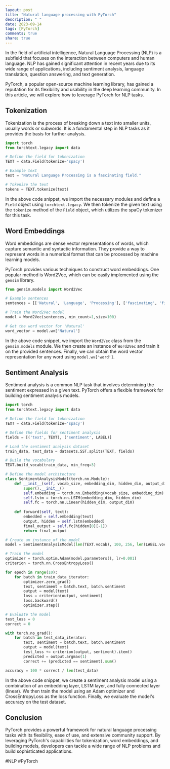 ```yaml
---
layout: post
title: "Natural language processing with PyTorch"
description: " "
date: 2023-09-14
tags: [PyTorch]
comments: true
share: true
---
```


In the field of artificial intelligence, Natural Language Processing (NLP) is a subfield that focuses on the interaction between computers and human language. NLP has gained significant attention in recent years due to its wide range of applications, including sentiment analysis, language translation, question answering, and text generation.

PyTorch, a popular open-source machine learning library, has gained a reputation for its flexibility and usability in the deep learning community. In this article, we will explore how to leverage PyTorch for NLP tasks.

## Tokenization

Tokenization is the process of breaking down a text into smaller units, usually words or subwords. It is a fundamental step in NLP tasks as it provides the basis for further analysis.

```python
import torch
from torchtext.legacy import data

# Define the field for tokenization
TEXT = data.Field(tokenize='spacy')

# Example text
text = "Natural Language Processing is a fascinating field."

# Tokenize the text
tokens = TEXT.tokenize(text)
```

In the above code snippet, we import the necessary modules and define a `Field` object using `torchtext.legacy`. We then tokenize the given text using the `tokenize` method of the `Field` object, which utilizes the spaCy tokenizer for this task.

## Word Embeddings

Word embeddings are dense vector representations of words, which capture semantic and syntactic information. They provide a way to represent words in a numerical format that can be processed by machine learning models.

PyTorch provides various techniques to construct word embeddings. One popular method is Word2Vec, which can be easily implemented using the `gensim` library.

```python
from gensim.models import Word2Vec

# Example sentences
sentences = [['Natural', 'Language', 'Processing'], ['fascinating', 'field']]

# Train the Word2Vec model
model = Word2Vec(sentences, min_count=1,size=100)

# Get the word vector for 'Natural'
word_vector = model.wv['Natural']
```

In the above code snippet, we import the `Word2Vec` class from the `gensim.models` module. We then create an instance of `Word2Vec` and train it on the provided sentences. Finally, we can obtain the word vector representation for any word using `model.wv['word']`.

## Sentiment Analysis

Sentiment analysis is a common NLP task that involves determining the sentiment expressed in a given text. PyTorch offers a flexible framework for building sentiment analysis models.

```python
import torch
from torchtext.legacy import data

# Define the field for tokenization
TEXT = data.Field(tokenize='spacy')

# Define the fields for sentiment analysis
fields = [('text', TEXT), ('sentiment', LABEL)]

# Load the sentiment analysis dataset
train_data, test_data = datasets.SST.splits(TEXT, fields)

# Build the vocabulary
TEXT.build_vocab(train_data, min_freq=3)

# Define the model architecture
class SentimentAnalysisModel(torch.nn.Module):
    def __init__(self, vocab_size, embedding_dim, hidden_dim, output_dim):
        super().__init__()
        self.embedding = torch.nn.Embedding(vocab_size, embedding_dim)
        self.lstm = torch.nn.LSTM(embedding_dim, hidden_dim)
        self.fc = torch.nn.Linear(hidden_dim, output_dim)
        
    def forward(self, text):
        embedded = self.embedding(text)
        output, hidden = self.lstm(embedded)
        final_output = self.fc(hidden[0][-1])
        return final_output

# Create an instance of the model
model = SentimentAnalysisModel(len(TEXT.vocab), 100, 256, len(LABEL.vocab))

# Train the model
optimizer = torch.optim.Adam(model.parameters(), lr=0.001)
criterion = torch.nn.CrossEntropyLoss()

for epoch in range(10):
    for batch in train_data_iterator:
        optimizer.zero_grad()
        text, sentiment = batch.text, batch.sentiment
        output = model(text)
        loss = criterion(output, sentiment)
        loss.backward()
        optimizer.step()

# Evaluate the model
test_loss = 0
correct = 0

with torch.no_grad():
    for batch in test_data_iterator:
        text, sentiment = batch.text, batch.sentiment
        output = model(text)
        test_loss += criterion(output, sentiment).item()
        predicted = output.argmax(1)
        correct += (predicted == sentiment).sum()

accuracy = 100 * correct / len(test_data)
```

In the above code snippet, we create a sentiment analysis model using a combination of an embedding layer, LSTM layer, and fully connected layer (linear). We then train the model using an Adam optimizer and CrossEntropyLoss as the loss function. Finally, we evaluate the model's accuracy on the test dataset.

## Conclusion

PyTorch provides a powerful framework for natural language processing tasks with its flexibility, ease of use, and extensive community support. By leveraging PyTorch's capabilities for tokenization, word embeddings, and building models, developers can tackle a wide range of NLP problems and build sophisticated applications.

#NLP #PyTorch